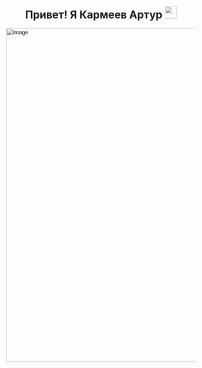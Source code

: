 <h1 align="center"> Привет! Я <a target="_blank"> Кармеев Артур </a> 
<img src="https://github.com/blackcater/blackcater/raw/main/images/Hi.gif" height="32"/></h1>

<img width="1410" height="885" alt="image" src="https://github.com/user-attachments/assets/f796194c-06cd-42cc-9887-a87f7942a63b" />

